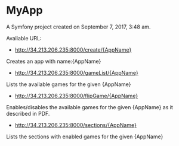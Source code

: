 MyApp
=========

A Symfony project created on September 7, 2017, 3:48 am.


Avaliable URL:

- http://34.213.206.235:8000/create/{AppName}

Creates an app with name:{AppName}

- http://34.213.206.235:8000/gameList/{AppName}

Lists the available games  for the given {AppName}

- http://34.213.206.235:8000/flipGame/{AppName}

Enables/disables the available games  for the given {AppName} as it described in PDF.

- http://34.213.206.235:8000/sections/{AppName}

Lists the sections with enabled games  for the given {AppName}


